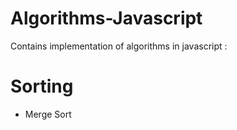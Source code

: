 # Algorithms-Javascript
Contains implementation of algorithms in javascript :

# Sorting
* Merge Sort 
